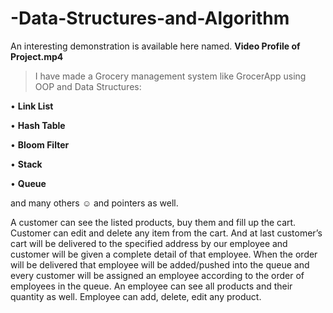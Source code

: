 # -Data-Structures-and-Algorithm
An interesting demonstration is available here named. **Video Profile of Project.mp4**


>I have made a Grocery management system like GrocerApp using OOP and Data Structures:

• **Link List**

• **Hash Table**

• **Bloom Filter**

• **Stack**

• **Queue**

and many others ☺ and pointers as well.


A customer can see the listed products, buy them and fill up the cart. Customer can edit and delete any item from the cart. And at last customer’s cart will be delivered to the specified address by our employee and customer will be given a complete detail of that employee. When the order will be delivered that employee will be added/pushed into the queue and every customer will be assigned an employee according to the order of employees in the queue. An employee can see all products and their quantity as well. Employee can add, delete, edit any product.
